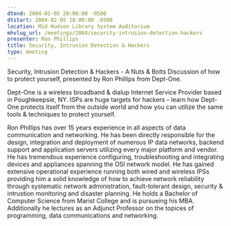 ```yaml
---
dtend: 2004-02-05 20:00:00 -0500
dtstart: 2004-02-05 18:00:00 -0500
location: Mid Hudson Library System Auditorium
mhvlug_url: /meetings/2004/security-intrusion-detection-hackers
presenter: Ron Phillips
title: Security, Intrusion Detection & Hackers
type: meeting
---
```



Security, Intrusion Detection &amp; Hackers - A Nuts &amp; Bolts Discussion of how to protect yourself, presented by Ron Phillips from Dept-One.

Dept-One is a wireless broadband &amp; dialup Internet Service Provider based in Poughkeepsie, NY.  ISPs are huge targets for hackers - learn how Dept-One protects itself from the outside world and how you can utilize the same tools &amp; techniques to protect yourself.

Ron Phillips has over 15 years experience in all aspects of data communication and networking. He has been directly responsible for the design, integration and deployment of numerous IP data networks, backend support and application servers utilizing every major platform and vendor. He has tremendous experience configuring, troubleshooting and integrating devices and appliances spanning the OSI network model. He has gained extensive operational experience running both wired and wireless IPSs providing him a solid knowledge of how to achieve network reliability through systematic network administration, fault-tolerant design, security &amp; intrustion monitoring and disaster planning. He holds a Bachelor of Computer Science from Marist College and is pursueing his MBA. Additionally he lectures as an Adjunct Professor on the topices of programming, data communications and networking.